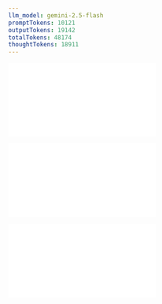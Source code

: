 ```yaml
---
llm_model: gemini-2.5-flash
promptTokens: 10121
outputTokens: 19142
totalTokens: 48174
thoughtTokens: 18911
---
```


![@](steps/_.26271e2e.md)

![@](steps/response.3ad43cac.md)

![@](steps/response.0e7a252b.md)